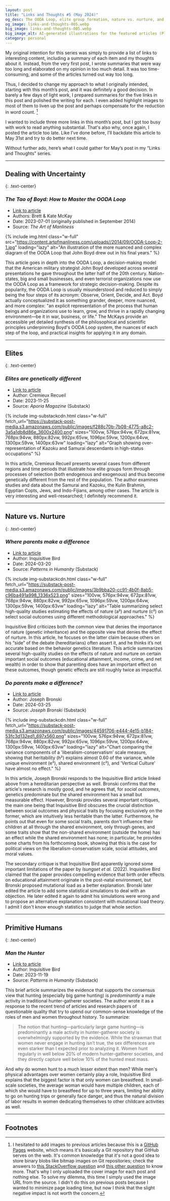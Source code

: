```yaml
---
layout: post
title: "Links and Thoughts #5 (May 2024)"
og_desc: The OODA Loop, elite group formation, nature vs. nurture, and why male hunter-gatherers hunt more than females.
og_image: links-and-thoughts-005.webp
big_image: links-and-thoughts-005.webp
big_image_alt: AI-generated illustrations for the featured articles (Playground v2.5).
category: personal
---
```


My original intention for this series was simply to provide a list of links to interesting content, including a summary of each item and my thoughts about it. Instead, from the very first post, I wrote summaries that were way too long and elaborated on my opinion in too much detail. It was too time-consuming, and some of the articles turned out way too long.

Thus, I decided to change my approach to what I originally intended, starting with this month’s post, and it was definitely a good decision. In barely a few days of light work, I prepared summaries for the five links in this post and polished the writing for each. I even added highlight images to most of them to liven up the post and perhaps compensate for the reduction in word count. [^fn-1]

I wanted to include three more links in this month’s post, but I got too busy with work to read anything substantial. That's also why, once again, I posted the article too late. Like I’ve done before, I’ll backdate this article to May 31st and try to do better next time.

Without further ado, here’s what I could gather for May’s post in my “Links and Thoughts” series.

---

## Dealing with Uncertainty
{: .text-center}

### _The Tao of Boyd: How to Master the OODA Loop_

- [Link to article](https://www.artofmanliness.com/character/behavior/ooda-loop/)
- Authors: Brett & Kate McKay
- Date: 2023-07-01 (originally published in September 2014)
- Source: _The Art of Manliness_

{% include img.html class="w-full" src="https://content.artofmanliness.com/uploads//2014/09/OODA-Loop-2-1.jpg" loading="lazy" alt="An illustration of the more nuanced and complex diagram of the OODA Loop that John Boyd drew out in his final years." %}

This article goes in depth into the OODA Loop, a decision-making model that the American military strategist John Boyd developed across several presentations he gave throughout the latter half of the 20th century. Nation-states, big and small businesses, and even terrorist organizations now use the OODA Loop as a framework for strategic decision-making. Despite its popularity, the OODA Loop is usually misunderstood and reduced to simply being the four steps of its acronym: Observe, Orient, Decide, and Act. Boyd actually conceptualized it as something grander, deeper, more nuanced, and more complex: "an explicit representation of the process that human beings and organizations use to learn, grow, and thrive in a rapidly changing environment&mdash;be it in war, business, or life." The McKays provide an accessible yet detailed synthesis of the philosophical and scientific principles underpinning Boyd's OODA Loop system, the nuances of each step of the loop, and practical insights for applying it in any domain.

---

## Elites
{: .text-center}

### _Elites are genetically different_

- [Link to article](https://www.aporiamagazine.com/p/how-do-elite-groups-form)
- Author: Cremieux Recueil
- Date: 2023-11-25
- Source: _Aporia Magazine_ (Substack)

{% include img-substackcdn.html class="w-full" fetch_url="https://substack-post-media.s3.amazonaws.com/public/images/f288c70b-7b08-4775-a8c2-3a5a1db8d86e_3600x2400.png" sizes="100vw, 576px:94vw, 672px:81vw, 768px:94vw, 880px:82vw, 992px:65vw, 1096px:59vw, 1200px:64vw, 1300px:59vw, 1400px:63vw" loading="lazy" alt="Graph showing over-representation of Kazoku and Samurai descendants in high-status occupations" %}

In this article, Cremieux Recueil presents several cases from different regions and time periods that illustrate how elite groups form through processes of selection (both endogenous and exogenous) and thus become genetically different from the rest of the population. The author examines studies and data about the Samurai and Kazoku, the Kulin Brahmin, Egyptian Copts, Jews, and Indo-Fijians, among other cases. The article is very interesting and well-researched; I definitely recommend it.

---

## Nature vs. Nurture
{: .text-center}

### _Where parents make a difference_

- [Link to article](https://inquisitivebird.substack.com/p/where-parents-make-a-difference)
- Author: Inquisitive Bird
- Date: 2024-03-20
- Source: _Patterns in Humanity_ (Substack)

{% include img-substackcdn.html class="w-full" fetch_url="https://substack-post-media.s3.amazonaws.com/public/images/3b9bba20-cc91-4b0f-8ab5-c96ba491a998_1336x523.png" sizes="100vw, 576px:94vw, 672px:81vw, 768px:94vw, 880px:82vw, 992px:65vw, 1096px:59vw, 1200px:64vw, 1300px:59vw, 1400px:63vw" loading="lazy" alt="Table summarizing select high-quality studies estimating the effects of nature (a²) and nurture (c²) on select social outcomes using different methodological approaches." %}

Inquisitive Bird criticizes both the common view that denies the importance of nature (genetic inheritance) and the opposite view that denies the effect of nurture. In this article, he focuses on the latter claim because others on his “side” of the debate (hereditarians) often assert it, and he thinks it’s not accurate based on the behavior genetics literature. This article summarizes several high-quality studies on the effects of nature and nurture on certain important social outcomes (educational attainment, income, crime, and net wealth) in order to show that parenting does have an important effect on these outcomes, though genetic effects are still roughly twice as impactful.

### _Do parents make a difference?_

- [Link to article](https://www.josephbronski.com/p/do-parents-make-a-difference)
- Author: Joseph Bronski
- Date: 2024-03-25
- Source: _Joseph Bronski_ (Substack)

{% include img-substackcdn.html class="w-full" fetch_url="https://substack-post-media.s3.amazonaws.com/public/images/44591706-e444-4e15-b184-53fc3d132ed1_697x560.png" sizes="100vw, 576px:94vw, 672px:81vw, 768px:94vw, 880px:82vw, 992px:65vw, 1096px:59vw, 1200px:64vw, 1300px:59vw, 1400px:63vw" loading="lazy" alt="Chart comparing the variance components of a 'liberalism-conservatism' scale measure, showing that heritability (h²) explains almost 0.60 of the variance, while unique environment (e²), shared environment (c²), and 'Vertical Culture' have almost no effect." %}

In this article, Joseph Bronski responds to the Inquisitive Bird article linked above from a hereditarian perspective as well. Bronski confirms that the article's research is mostly good, and he agrees that, for _social outcomes_, genetics predominate but the shared environment has a small but measurable effect. However, Bronski provides several important critiques, the main one being that Inquisitive Bird obscures the crucial distinction between social outcomes and physical traits by focusing exclusively on the former, which are intuitively less heritable than the latter. Furthermore, he points out that even for some social traits, parents don't influence their children at all through the shared environment, only through genes, and some traits show that the non-shared environment (outside the home) has an effect while the shared environment has none; in particular, he provides some charts from his forthcoming book, showing that this is the case for political views on the liberalism-conservatism scale, social attitudes, and moral values.

The secondary critique is that Inquisitive Bird apparently ignored some important limitations of the paper by _Isungset et al._ (2022). Inquisitive Bird claimed that the paper provides compelling evidence that birth order effects on educational attainment originate in the post-natal environment, but Bronski proposed mutational load as a better explanation. Bronski later edited the article to add some statistical simulations to deal with an objection. He later edited it again to admit his simulations were wrong and to propose an alternative explanation consistent with mutational load theory. I admit I don't know enough statistics to judge that whole section.

---

## Primitive Humans
{: .text-center}

### _Man the Hunter_

- [Link to article](https://inquisitivebird.substack.com/p/man-the-hunter)
- Author: Inquisitive Bird
- Date: 2023-11-19
- Source: _Patterns in Humanity_ (Substack)

This brief article summarizes the evidence that supports the consensus view that hunting (especially big game hunting) is _predominantly_ a male activity in traditional hunter-gatherer societies. The author wrote it as a response to the recent trend of articles and research papers of questionable quality that try to upend our common-sense knowledge of the roles of men and women throughout history. To summarize:

> The notion that hunting&mdash;particularly large game hunting&mdash;is predominantly a male activity in hunter-gatherer society is overwhelmingly supported by the evidence. While the strawman that women never engage in hunting isn’t true, the sex differences are even starker than I expected prior to analyzing it. Women hunt regularly in well below 20% of modern hunter-gatherer societies, and they directly capture well below 10% of the hunted meat mass.

And why do women hunt to a much lesser extent than men? While men's physical advantages over women certainly play a role, Inquisitive Bird explains that the biggest factor is that only women can breastfeed. In small-scale societies, the average woman would have multiple children, each of which she would have to breastfeed for up to three years, limiting her ability to go on hunting trips or generally face danger, and thus the natural division of labor results in women dedicating themselves to other childcare activities as well.

---

## Footnotes

[^fn-1]: I hesitated to add images to previous articles because this is a [GitHub Pages](https://pages.github.com/) website, which means it's basically a Git repository that GitHub serves on the web. It's common knowledge that it's not a good idea to store binary blobs like bitmap images on Git repositories; check the answers to [this StackOverflow question](https://stackoverflow.com/questions/4697216/is-git-good-with-binary-files) and [this other question](https://stackoverflow.com/questions/53647783/is-there-a-difference-between-how-git-stores-text-and-binary-files) to know more. That's why I only uploaded the cover image for each post and nothing else. To solve my dilemma, this time I simply used the image URL from the source. I didn't do this on previous posts because I wanted to minimize page loading time, but now I think that the slight negative impact is not worth the concern.

